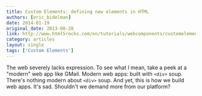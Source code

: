 ```yaml
---
title: Custom Elements: defining new elements in HTML
authors: [eric_bidelman]
date: 2014-01-19
original_date: 2013-08-28
link: http://www.html5rocks.com/en/tutorials/webcomponents/customelements/
category: articles
layout: single
tags: ['Custom Elements']
---
```


The web severely lacks expression. To see what I mean, take a peek at a "modern"
web app like GMail. Modern web apps: built with `<div>` soup. There's nothing
modern about `<div>` soup. And yet, this is how we build web apps. It's sad.
Shouldn't we demand more from our platform?

<!-- Excerpt -->
